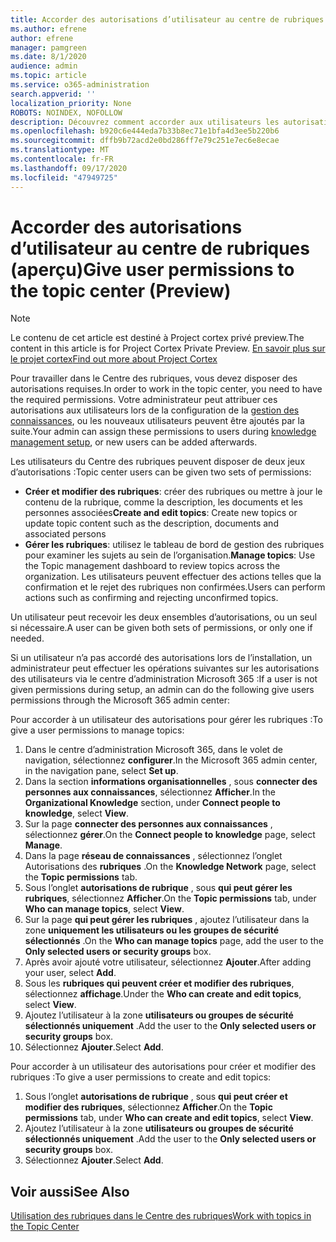 ```yaml
---
title: Accorder des autorisations d’utilisateur au centre de rubriques (aperçu)
ms.author: efrene
author: efrene
manager: pamgreen
ms.date: 8/1/2020
audience: admin
ms.topic: article
ms.service: o365-administration
search.appverid: ''
localization_priority: None
ROBOTS: NOINDEX, NOFOLLOW
description: Découvrez comment accorder aux utilisateurs les autorisations nécessaires pour effectuer des tâches dans le Centre des rubriques.
ms.openlocfilehash: b920c6e444eda7b33b8ec71e1bfa4d3ee5b220b6
ms.sourcegitcommit: dffb9b72acd2e0bd286ff7e79c251e7ec6e8ecae
ms.translationtype: MT
ms.contentlocale: fr-FR
ms.lasthandoff: 09/17/2020
ms.locfileid: "47949725"
---
```

# <a name="give-user-permissions-to-the-topic-center-preview"></a><span data-ttu-id="02b8a-103">Accorder des autorisations d’utilisateur au centre de rubriques (aperçu)</span><span class="sxs-lookup"><span data-stu-id="02b8a-103">Give user permissions to the topic center (Preview)</span></span>

> [!Note] 
> <span data-ttu-id="02b8a-104">Le contenu de cet article est destiné à Project cortex privé preview.</span><span class="sxs-lookup"><span data-stu-id="02b8a-104">The content in this article is for Project Cortex Private Preview.</span></span> [<span data-ttu-id="02b8a-105">En savoir plus sur le projet cortex</span><span class="sxs-lookup"><span data-stu-id="02b8a-105">Find out more about Project Cortex</span></span>](https://aka.ms/projectcortex) 

<span data-ttu-id="02b8a-106">Pour travailler dans le Centre des rubriques, vous devez disposer des autorisations requises.</span><span class="sxs-lookup"><span data-stu-id="02b8a-106">In order to work in the topic center, you need to have the required permissions.</span></span> <span data-ttu-id="02b8a-107">Votre administrateur peut attribuer ces autorisations aux utilisateurs lors de la configuration de la [gestion des connaissances](set-up-knowledge-network.md), ou les nouveaux utilisateurs peuvent être ajoutés par la suite.</span><span class="sxs-lookup"><span data-stu-id="02b8a-107">Your admin can assign these permissions to users during [knowledge management setup](set-up-knowledge-network.md), or new users can be added afterwards.</span></span>

<span data-ttu-id="02b8a-108">Les utilisateurs du Centre des rubriques peuvent disposer de deux jeux d’autorisations :</span><span class="sxs-lookup"><span data-stu-id="02b8a-108">Topic center users can be given two sets of permissions:</span></span>

- <span data-ttu-id="02b8a-109">**Créer et modifier des rubriques**: créer des rubriques ou mettre à jour le contenu de la rubrique, comme la description, les documents et les personnes associées</span><span class="sxs-lookup"><span data-stu-id="02b8a-109">**Create and edit topics**: Create new topics or update topic content such as the description, documents and associated persons</span></span>
- <span data-ttu-id="02b8a-110">**Gérer les rubriques**: utilisez le tableau de bord de gestion des rubriques pour examiner les sujets au sein de l’organisation.</span><span class="sxs-lookup"><span data-stu-id="02b8a-110">**Manage topics**: Use the Topic management dashboard to review topics across the organization.</span></span> <span data-ttu-id="02b8a-111">Les utilisateurs peuvent effectuer des actions telles que la confirmation et le rejet des rubriques non confirmées.</span><span class="sxs-lookup"><span data-stu-id="02b8a-111">Users can perform actions such as confirming and rejecting unconfirmed topics.</span></span>

<span data-ttu-id="02b8a-112">Un utilisateur peut recevoir les deux ensembles d’autorisations, ou un seul si nécessaire.</span><span class="sxs-lookup"><span data-stu-id="02b8a-112">A user can be given both sets of permissions, or only one if needed.</span></span> 

<span data-ttu-id="02b8a-113">Si un utilisateur n’a pas accordé des autorisations lors de l’installation, un administrateur peut effectuer les opérations suivantes sur les autorisations des utilisateurs via le centre d’administration Microsoft 365 :</span><span class="sxs-lookup"><span data-stu-id="02b8a-113">If a user is not given permissions during setup, an admin can do the following give users permissions through the Microsoft 365 admin center:</span></span>

<span data-ttu-id="02b8a-114">Pour accorder à un utilisateur des autorisations pour gérer les rubriques :</span><span class="sxs-lookup"><span data-stu-id="02b8a-114">To give a user permissions to manage topics:</span></span>

1. <span data-ttu-id="02b8a-115">Dans le centre d’administration Microsoft 365, dans le volet de navigation, sélectionnez **configurer**.</span><span class="sxs-lookup"><span data-stu-id="02b8a-115">In the Microsoft 365 admin center, in the navigation pane, select **Set up**.</span></span>
2. <span data-ttu-id="02b8a-116">Dans la section **informations organisationnelles** , sous **connecter des personnes aux connaissances**, sélectionnez **Afficher**.</span><span class="sxs-lookup"><span data-stu-id="02b8a-116">In the **Organizational Knowledge** section, under **Connect people to knowledge**, select **View**.</span></span>
3. <span data-ttu-id="02b8a-117">Sur la page **connecter des personnes aux connaissances** , sélectionnez **gérer**.</span><span class="sxs-lookup"><span data-stu-id="02b8a-117">On the **Connect people to knowledge** page, select **Manage**.</span></span>
4. <span data-ttu-id="02b8a-118">Dans la page **réseau de connaissances** , sélectionnez l’onglet Autorisations des **rubriques** .</span><span class="sxs-lookup"><span data-stu-id="02b8a-118">On the **Knowledge Network** page, select the **Topic permissions** tab.</span></span>
5. <span data-ttu-id="02b8a-119">Sous l’onglet **autorisations de rubrique** , sous **qui peut gérer les rubriques**, sélectionnez **Afficher**.</span><span class="sxs-lookup"><span data-stu-id="02b8a-119">On the **Topic permissions** tab, under **Who can manage topics**, select **View**.</span></span>
6.  <span data-ttu-id="02b8a-120">Sur la page **qui peut gérer les rubriques** , ajoutez l’utilisateur dans la zone **uniquement les utilisateurs ou les groupes de sécurité sélectionnés** .</span><span class="sxs-lookup"><span data-stu-id="02b8a-120">On the **Who can manage topics** page, add the user to the **Only selected users or security groups** box.</span></span>
7. <span data-ttu-id="02b8a-121">Après avoir ajouté votre utilisateur, sélectionnez **Ajouter**.</span><span class="sxs-lookup"><span data-stu-id="02b8a-121">After adding your user, select **Add**.</span></span>
3. <span data-ttu-id="02b8a-122">Sous les **rubriques qui peuvent créer et modifier des rubriques**, sélectionnez **affichage**.</span><span class="sxs-lookup"><span data-stu-id="02b8a-122">Under the **Who can create and edit topics**, select **View**.</span></span>
4. <span data-ttu-id="02b8a-123">Ajoutez l’utilisateur à la zone **utilisateurs ou groupes de sécurité sélectionnés uniquement** .</span><span class="sxs-lookup"><span data-stu-id="02b8a-123">Add the user to the **Only selected users or security groups** box.</span></span>
5. <span data-ttu-id="02b8a-124">Sélectionnez **Ajouter**.</span><span class="sxs-lookup"><span data-stu-id="02b8a-124">Select **Add**.</span></span>

<span data-ttu-id="02b8a-125">Pour accorder à un utilisateur des autorisations pour créer et modifier des rubriques :</span><span class="sxs-lookup"><span data-stu-id="02b8a-125">To give a user permissions to create and edit topics:</span></span>

1. <span data-ttu-id="02b8a-126">Sous l’onglet **autorisations de rubrique** , sous **qui peut créer et modifier des rubriques**, sélectionnez **Afficher**.</span><span class="sxs-lookup"><span data-stu-id="02b8a-126">On the **Topic permissions** tab, under **Who can create and edit topics**, select **View**.</span></span>
2. <span data-ttu-id="02b8a-127">Ajoutez l’utilisateur à la zone **utilisateurs ou groupes de sécurité sélectionnés uniquement** .</span><span class="sxs-lookup"><span data-stu-id="02b8a-127">Add the user to the **Only selected users or security groups** box.</span></span>
3. <span data-ttu-id="02b8a-128">Sélectionnez **Ajouter**.</span><span class="sxs-lookup"><span data-stu-id="02b8a-128">Select **Add**.</span></span>



## <a name="see-also"></a><span data-ttu-id="02b8a-129">Voir aussi</span><span class="sxs-lookup"><span data-stu-id="02b8a-129">See Also</span></span>
  
[<span data-ttu-id="02b8a-130">Utilisation des rubriques dans le Centre des rubriques</span><span class="sxs-lookup"><span data-stu-id="02b8a-130">Work with topics in the Topic Center</span></span>](work-with-topics.md)



